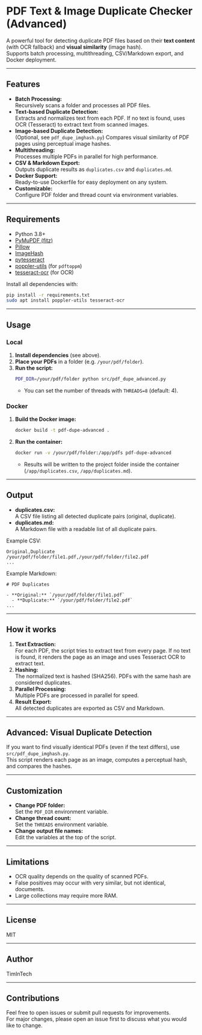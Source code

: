 # PDF Text & Image Duplicate Checker (Advanced)

A powerful tool for detecting duplicate PDF files based on their **text content** (with OCR fallback) and **visual similarity** (image hash).  
Supports batch processing, multithreading, CSV/Markdown export, and Docker deployment.

---

## Features

- **Batch Processing:**  
  Recursively scans a folder and processes all PDF files.
- **Text-based Duplicate Detection:**  
  Extracts and normalizes text from each PDF. If no text is found, uses OCR (Tesseract) to extract text from scanned images.
- **Image-based Duplicate Detection:**  
  (Optional, see `pdf_dupe_imghash.py`) Compares visual similarity of PDF pages using perceptual image hashes.
- **Multithreading:**  
  Processes multiple PDFs in parallel for high performance.
- **CSV & Markdown Export:**  
  Outputs duplicate results as `duplicates.csv` and `duplicates.md`.
- **Docker Support:**  
  Ready-to-use Dockerfile for easy deployment on any system.
- **Customizable:**  
  Configure PDF folder and thread count via environment variables.

---

## Requirements

- Python 3.8+
- [PyMuPDF (fitz)](https://pymupdf.readthedocs.io/)
- [Pillow](https://python-pillow.org/)
- [ImageHash](https://pypi.org/project/ImageHash/)
- [pytesseract](https://pypi.org/project/pytesseract/)
- [poppler-utils](https://poppler.freedesktop.org/) (for `pdftoppm`)
- [tesseract-ocr](https://github.com/tesseract-ocr/tesseract) (for OCR)

Install all dependencies with:

```sh
pip install -r requirements.txt
sudo apt install poppler-utils tesseract-ocr
```

---

## Usage

### Local

1. **Install dependencies** (see above).
2. **Place your PDFs** in a folder (e.g. `/your/pdf/folder`).
3. **Run the script:**
   ```sh
   PDF_DIR=/your/pdf/folder python src/pdf_dupe_advanced.py
   ```
   - You can set the number of threads with `THREADS=8` (default: 4).

### Docker

1. **Build the Docker image:**
   ```sh
   docker build -t pdf-dupe-advanced .
   ```
2. **Run the container:**
   ```sh
   docker run -v /your/pdf/folder:/app/pdfs pdf-dupe-advanced
   ```
   - Results will be written to the project folder inside the container (`/app/duplicates.csv`, `/app/duplicates.md`).

---

## Output

- **duplicates.csv:**  
  A CSV file listing all detected duplicate pairs (original, duplicate).
- **duplicates.md:**  
  A Markdown file with a readable list of all duplicate pairs.

Example CSV:
```
Original,Duplicate
/your/pdf/folder/file1.pdf,/your/pdf/folder/file2.pdf
...
```

Example Markdown:
```
# PDF Duplicates

- **Original:** `/your/pdf/folder/file1.pdf`
  - **Duplicate:** `/your/pdf/folder/file2.pdf`
...
```

---

## How it works

1. **Text Extraction:**  
   For each PDF, the script tries to extract text from every page. If no text is found, it renders the page as an image and uses Tesseract OCR to extract text.
2. **Hashing:**  
   The normalized text is hashed (SHA256). PDFs with the same hash are considered duplicates.
3. **Parallel Processing:**  
   Multiple PDFs are processed in parallel for speed.
4. **Result Export:**  
   All detected duplicates are exported as CSV and Markdown.

---

## Advanced: Visual Duplicate Detection

If you want to find visually identical PDFs (even if the text differs), use `src/pdf_dupe_imghash.py`.  
This script renders each page as an image, computes a perceptual hash, and compares the hashes.

---

## Customization

- **Change PDF folder:**  
  Set the `PDF_DIR` environment variable.
- **Change thread count:**  
  Set the `THREADS` environment variable.
- **Change output file names:**  
  Edit the variables at the top of the script.

---

## Limitations

- OCR quality depends on the quality of scanned PDFs.
- False positives may occur with very similar, but not identical, documents.
- Large collections may require more RAM.

---

## License

MIT

---

## Author

TimInTech

---

## Contributions

Feel free to open issues or submit pull requests for improvements.  
For major changes, please open an issue first to discuss what you would like to change.
